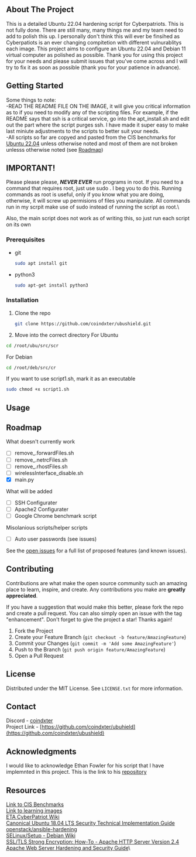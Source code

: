 <!-- ABOUT THE PROJECT -->
## About The Project
This is a detailed Ubuntu 22.04 hardening script for Cyberpatriots. This is not fully done. There are still many, many things me and my team need to add to polish this up. I personally don't think this will ever be finsihed as Cyberpatiots is an ever changing compitetion with different vulnurablitys each image. This project aims to configure an Ubuntu 22.04 and Debian 11 virtual computer as polished as possible. Thank you for using this project for your needs and please submit issues that you've come across and I will try to fix it as soon as possible (thank you for your patience in advance).

<!-- GETTING STARTED -->
## Getting Started
Some things to note:\
-READ THE README FILE ON THE IMAGE, it will give you critical information as to if you need to modify any of the scripting files. For example, if the README says that ssh is a critical service, go into the apt_install.sh and edit out the part where the script purges ssh. I have made it super easy to make last miniute adjustments to the scripts to better suit your needs.\
-All scripts so far are copyed and pasted from the CIS benchmarks for [Ubuntu 22.04](https://drive.google.com/drive/folders/1iwv5_95D-gDa7hn9o9zfXLLVjZSOa_Oz) unless otherwise noted and most of them are not broken unlesss otherwise noted (see [Roadmap](#roadmap))


<!-- Important Notes -->
## IMPORTANT!
Please please please, ***NEVER EVER*** run programs in root. If you need to a command that requires root, just use sudo <command>. I beg you to do this. Running commands as root is useful, only if you know what you are doing, otherwise, it will screw up permisions of files you manipulate. All commands run in my scrpit make use of sudo instead of running the script as root.\

Also, the main script does not work as of writing this, so just run each script on its own




### Prerequisites

* git
  ```sh
  sudo apt install git
  ```
* python3
  ```sh
  sudo apt-get install python3
  ```

### Installation

1. Clone the repo
   ```sh
   git clone https://github.com/coindxter/ubushield.git
   ```
2. Move into the correct directory
  For Ubuntu 
  ```sh
  cd /root/ubu/src/scr
  ```

  For Debian
  ```sh
  cd /root/deb/src/cr
  ```


If you want to use script1.sh, mark it as an executable
  ```sh
  sudo chmod +x script1.sh
  ```

<!-- USAGE EXAMPLES -->
## Usage



<!-- ROADMAP -->
## Roadmap

What doesn't currently work
  - [ ] remove_.forwardFiles.sh
  - [ ] remove_.netrcFiles.sh
  - [ ] remove_.rhostFiles.sh
  - [ ] wirelessInterface_disable.sh
  - [x] main.py

What will be added
  - [ ] SSH Configurater
  - [ ] Apache2 Configurater
  - [ ] Google Chrome benchmark script
        
Misolanious scripts/helper scripts
   - [ ] Auto user passwords (see issues)
    
See the [open issues](https://github.com/coindxter/ubushield/issues) for a full list of proposed features (and known issues).

<!-- CONTRIBUTING -->
## Contributing

Contributions are what make the open source community such an amazing place to learn, inspire, and create. Any contributions you make are **greatly appreciated**.

If you have a suggestion that would make this better, please fork the repo and create a pull request. You can also simply open an issue with the tag "enhancement".
Don't forget to give the project a star! Thanks again!

1. Fork the Project
2. Create your Feature Branch (`git checkout -b feature/AmazingFeature`)
3. Commit your Changes (`git commit -m 'Add some AmazingFeature'`)
4. Push to the Branch (`git push origin feature/AmazingFeature`)
5. Open a Pull Request

<!-- LICENSE -->
## License

Distributed under the MIT License. See `LICENSE.txt` for more information.


<!-- CONTACT -->
## Contact

Discord - [coindxter](https://discrodapp.com/users/728364815130820709)\
Project Link -  [https://github.com/coindxter/ubuhield](https://github.com/coindxter/ubushield)

<!-- ACKNOWLEDGMENTS -->
## Acknowledgments

I would like to acknowledge Ethan Fowler for his script that I have implemnted in this project. This is the link to his [repository](https://github.com/ponkio/CyberPatriot/tree/master)

<!-- RESOURCES -->
## Resources

[Link to CIS Benchmarks](https://drive.google.com/drive/folders/1ypIhhKznlM7kV1YDaFEKwkTnpdsPZXk_?usp=sharing)\
[Link to learning images](https://drive.google.com/drive/u/1/folders/1w9VY57FTUfuPinmd2CvVs-oA5N03URW6)\
[ETA CyberPatriot Wiki](http://cypat.guru/index.php/Main_Page)\
[Canonical Ubuntu 18.04 LTS Security Technical Implementation Guide](https://www.stigviewer.com/stig/canonical_ubuntu_18.04_lts/)\
[openstack/ansible-hardening](https://github.com/openstack/ansible-hardening)\
[SELinux/Setup - Debian Wiki](https://wiki.debian.org/SELinux/Setup)\
[SSL/TLS Strong Encryption: How-To - Apache HTTP Server Version 2.4](https://httpd.apache.org/docs/2.4/ssl/ssl_howto.html)\
[Apache Web Server Hardening and Security Guide](https://geekflare.com/apache-web-server-hardening-security/)\


